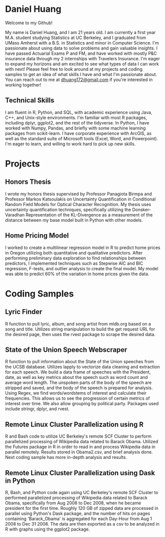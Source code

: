 # Daniel Huang 

Welcome to my Github! 

My name is Daniel Huang, and I am 21 years old. I am currently a first year M.A. student studying Statistics at UC Berkeley, and I graduated from UMass Amherst with a B.S. in Statistics and minor in Computer Science. I'm passionate about using data to solve problems and gain valuable insights. I have passed Actuarial Exams P and FM, and have worked with mostly P&C insurance data through my 2 internships with Travelers Insurance. I'm eager to expand my horizons and am excited to see what types of data I can work with next! Please feel free to look around at my projects and coding samples to get an idea of what skills I have and what I'm passionate about. You can reach out to me at dhuang172@gmail.com if you're interested in working together!

## Technical Skills
I am fluent in R, Python, and SQL, with academic experience using Java, C++, and Unix-style environments. I'm familiar with most R packages, including dplyr, ggplot2, and the rest of the tidyverse. In Python, I have worked with Numpy, Pandas, and briefly with some machine learning packages from scikit-learn. I have corporate experience with ArcGIS, as well as the standard suite of Microsoft tools (Excel, Word, and Powerpoint). I'm eager to learn, and willing to work hard to pick up new skills.

# Projects
## Honors Thesis
I wrote my honors thesis supervised by Professor Panagiota Birmpa and Professor Markos Katsoulakis on Uncertainty Quantification in Conditional Random Field Models for Optical Character Recognition. My thesis uses uncertainty quantification techniques, specifically utilizing the Donsker-Varadhan Representation of the KL-Divergence as a measurement of the distance between my base model built in Python with other models. 

## Home Pricing Model
I worked to create a multilinear regression model in R to predict home prices in Oregon utilizing both quantitative and qualitative predictors. After performing preliminary data exploration to find relationships between predictors, I implemented techniques such as Stepwise AIC and BIC regression, F-tests, and outlier analysis to create the final model. My model was able to predict 60% of the variation in home prices given the data.


# Coding Samples

## Lyric Finder
R function to pull lyric, album, and song artist from mldb.org based on a song and title. Utilizes string manipulation to build the get request URL for the desired page, then uses the rvest package to scrape the desired data.

## State of the Union Speech Webscraper
R function to pull information about the State of the Union speeches from the UCSB database. Utilizes lapply to vectorize data cleaning and extraction for each speech. We build a data frame of speeches with the President, date, as well as key metrics about the speech such as word count and average word length. The unspoken parts of the body of the speech are stripped and saved, and the body of the speech is prepared for analysis. Using Regex, we find words/wordstems of interest and calculate their frequencies. This allows us to see the progression of certain metrics of interest over time. We also allow grouping by political party. Packages used include stringr, dplyr, and rvest.

## Remote Linux Cluster Parallelization using R
R and Bash code to utilize UC Berkeley's remote SCF Cluster to perform parallelized processing of Wikipedia data related to Barack Obama. Utilized the Futures package in R in order to read in and process Wikipedia data in parallel remotely. Results stored in Obama2.csv, and brief analysis done. Next coding sample has more in-depth analysis and results.

## Remote Linux Cluster Parallelization using Dask in Python
R, Bash, and Python code again using UC Berkeley's remote SCF Cluster to performed parallelized processing of Wikipedia data related to Barack Obama, specifically from Aug 2008 to Dec 2008, when he became president for the first time. Roughly 120 GB of zipped data are processed in parallel using Python's Dask package, and the number of hits on pages containing 'Barack_Obama' is aggregated for each Day-Hour from Aug 1 2008 to Dec 31 2008. The data are then exported as a csv to be analyzed in R with graphs using the ggplot2 package.


